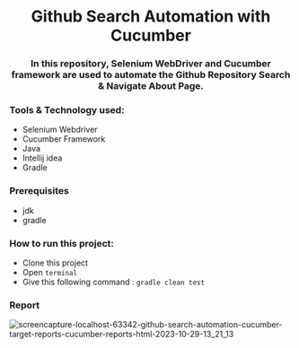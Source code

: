 # <div align=center> Github Search Automation with Cucumber </div>

### <div align=center> In this repository, Selenium WebDriver and Cucumber framework are used to automate the Github Repository Search & Navigate About Page.

### Tools & Technology used:
- Selenium Webdriver
- Cucumber Framework
- Java
- Intellij idea
- Gradle


### Prerequisites
- jdk
- gradle


### How to run this project:
- Clone this project
- Open ```terminal```
- Give this following command : ```gradle clean test```

### Report
![screencapture-localhost-63342-github-search-automation-cucumber-target-reports-cucumber-reports-html-2023-10-29-13_21_13](https://github.com/Shaishab10/Github_Search_Automation_Cucumber/assets/54171379/77498f47-99ac-4cb0-b5c8-d7c1a6affe84)

